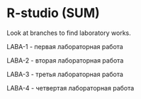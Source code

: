 # R-studio (SUM)
Look at branches to find laboratory works.

LABA-1 - первая лабораторная работа

LABA-2 - вторая лабораторная работа

LABA-3 - третья лабораторная работа

LABA-4 - четвертая лабораторная работа
